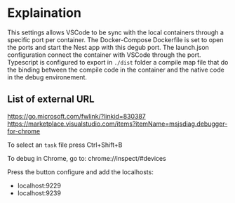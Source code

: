 # Explaination

This settings allows VSCode to be sync with the local containers through a specific port per container.
The Docker-Compose Dockerfile is set to open the ports and start the Nest app with this degub port.
The launch.json configuration connect the container with VSCode through the port.
Typescript is configured to export in `./dist` folder a compile map file that do the binding between the compile code in the container and the native code in the debug environement.

## List of external URL

<https://go.microsoft.com/fwlink/?linkid=830387>
<https://marketplace.visualstudio.com/items?itemName=msjsdiag.debugger-for-chrome>

To select an `task` file press Ctrl+Shift+B

To debug in Chrome, go to:
chrome://inspect/#devices

Press the button configure and add the localhosts:

- localhost:9229
- localhost:9239

